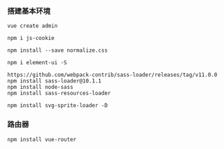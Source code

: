 ### 搭建基本环境

```shell script
vue create admin

npm i js-cookie

npm install --save normalize.css

npm i element-ui -S

https://github.com/webpack-contrib/sass-loader/releases/tag/v11.0.0
npm install sass-loader@10.1.1
npm install node-sass
npm install sass-resources-loader

npm install svg-sprite-loader -D
```

### 路由器

```shell script
npm install vue-router
```
